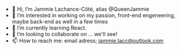 - 👋 Hi, I’m Jammie Lachance-Côté, alias @QueenJammie
- 👀 I’m interested in working on my passion, front-end engeneering, maybe back-end as well in a few times
- 🌱 I’m currently learning React.
- 💞️ I’m looking to collaborate on ... we'll see!
- 📫 How to reach me: email adress; jammie.lacc@outlook.com

<!---
Jammie Lachance-Côté/QueenJammie is a ✨ special ✨ repository because its `README.md` (this file) appears on your GitHub profile.
You can click the Preview link to take a look at your changes.
--->
